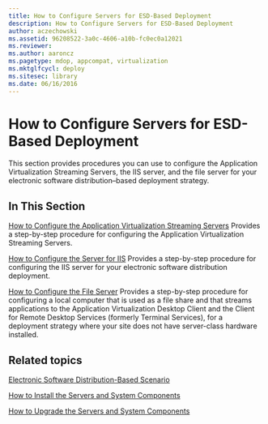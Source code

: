```yaml
---
title: How to Configure Servers for ESD-Based Deployment
description: How to Configure Servers for ESD-Based Deployment
author: aczechowski
ms.assetid: 96208522-3a0c-4606-a10b-fc0ec0a12021
ms.reviewer:
ms.author: aaroncz
ms.pagetype: mdop, appcompat, virtualization
ms.mktglfcycl: deploy
ms.sitesec: library
ms.date: 06/16/2016
---
```



# How to Configure Servers for ESD-Based Deployment


This section provides procedures you can use to configure the Application Virtualization Streaming Servers, the IIS server, and the file server for your electronic software distribution–based deployment strategy.

## In This Section


<a href="" id="how-to-configure-the-application-virtualization-streaming-servers"></a>[How to Configure the Application Virtualization Streaming Servers](how-to-configure-the-application-virtualization-streaming-servers.md)
Provides a step-by-step procedure for configuring the Application Virtualization Streaming Servers.

<a href="" id="how-to-configure-the-server-for-iis"></a>[How to Configure the Server for IIS](how-to-configure-the-server-for-iis.md)
Provides a step-by-step procedure for configuring the IIS server for your electronic software distribution deployment.

<a href="" id="how-to-configure-the-file-server"></a>[How to Configure the File Server](how-to-configure-the-file-server.md)
Provides a step-by-step procedure for configuring a local computer that is used as a file share and that streams applications to the Application Virtualization Desktop Client and the Client for Remote Desktop Services (formerly Terminal Services), for a deployment strategy where your site does not have server-class hardware installed.

## Related topics


[Electronic Software Distribution-Based Scenario](electronic-software-distribution-based-scenario.md)

[How to Install the Servers and System Components](how-to-install-the-servers-and-system-components.md)

[How to Upgrade the Servers and System Components](how-to-upgrade-the-servers-and-system-components.md)

 

 





